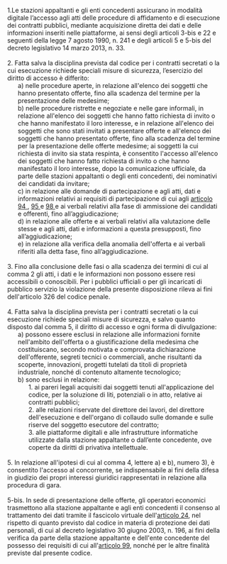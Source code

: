 <ul style="list-style-type: none;">
    <li>1.Le stazioni appaltanti e gli enti concedenti assicurano in modalità digitale l’accesso agli atti delle procedure di affidamento e di esecuzione dei contratti pubblici, mediante acquisizione diretta dei dati e delle informazioni inseriti nelle piattaforme, ai sensi degli articoli 3-bis e 22 e seguenti della legge 7 agosto 1990, n. 241 e degli articoli 5 e 5-bis del decreto legislativo 14 marzo 2013, n. 33.</li><br>
    <li>2. Fatta salva la disciplina prevista dal codice per i contratti secretati o la cui esecuzione  richiede speciali misure di sicurezza, l’esercizio del diritto di accesso è differito:
        <ul class="alist" style="list-style-type: none;"> 
            <li>a) nelle procedure aperte, in relazione all'elenco dei soggetti che hanno presentato offerte, fino alla scadenza del termine per la presentazione delle medesime;</li>
            <li> b) nelle procedure ristrette e negoziate e nelle gare informali, in relazione all'elenco dei soggetti che hanno fatto richiesta di invito o che hanno manifestato il loro interesse, e in relazione all'elenco dei soggetti che sono stati invitati a presentare offerte e all'elenco dei  soggetti che hanno presentato offerte, fino alla scadenza del termine per la presentazione  delle offerte medesime; ai soggetti la cui richiesta di invito sia stata respinta, è consentito l'accesso all'elenco dei soggetti che hanno fatto richiesta di invito o che hanno manifestato il loro interesse, dopo la comunicazione ufficiale, da parte delle stazioni appaltanti o degli enti concedenti, dei nominativi dei candidati da invitare;</li>
            <li>c) in relazione alle domande di partecipazione e agli atti, dati e informazioni relativi ai requisiti di partecipazione di cui agli <a href="/articolo-94/1">articolo 94 </a>,  <a href="/articolo-95/1"> 95 </a> e <a href="/articolo-98/1"> 98 </a> e ai verbali relativi alla fase di  ammissione dei candidati e offerenti, fino all’aggiudicazione; </li>
            <li> d) in relazione alle offerte e ai verbali relativi alla valutazione delle stesse e agli atti, dati e informazioni a questa presupposti, fino all’aggiudicazione; </li>
            <li> e) in relazione alla verifica della anomalia dell'offerta e ai verbali riferiti alla detta fase, fino  all’aggiudicazione.</li>
        </ul>
        </li><br>
    <li>3. Fino alla conclusione delle fasi o alla scadenza dei termini di cui al comma 2 gli atti, i dati e le informazioni non possono essere resi accessibili o conoscibili. Per i pubblici ufficiali o per gli incaricati di pubblico servizio la violazione della presente disposizione rileva ai fini dell'articolo 326 del codice penale. </li><br>
    <li>4. Fatta salva la disciplina prevista per i contratti secretati o la cui esecuzione richiede speciali misure di sicurezza, e salvo quanto disposto dal comma 5, il diritto di accesso e ogni forma di divulgazione:
        <ul class="alist" style="list-style-type: none;">   
            <li>a) possono essere esclusi in relazione alle informazioni fornite nell'ambito dell'offerta o a  giustificazione della medesima che costituiscano, secondo motivata e comprovata  dichiarazione dell'offerente, segreti tecnici o commerciali, anche risultanti da scoperte, innovazioni, progetti tutelati da titoli di proprietà industriale, nonché di contenuto altamente tecnologico;</li>
            <li>b) sono esclusi in relazione:
                <ul style="list-style-type: none;"> 
                    <li>1. ai pareri legali acquisiti dai soggetti tenuti all'applicazione del codice, per la soluzione di liti, potenziali o in atto, relative ai contratti pubblici;</li>
                    <li>2. alle relazioni riservate del direttore dei lavori, del direttore dell'esecuzione e dell'organo di collaudo sulle domande e sulle riserve del soggetto esecutore del contratto;</li>
                    <li>3. alle piattaforme digitali e alle infrastrutture informatiche utilizzate dalla stazione appaltante o dall’ente concedente, ove coperte da diritti di privativa intellettuale. </li>
                </ul>
            </li>            
        </ul>
    </li><br>
    <li> 5. In relazione all'ipotesi di cui al comma 4, lettere a) e b), numero 3), è consentito l'accesso al concorrente, se indispensabile ai fini della difesa in giudizio dei propri interessi giuridici rappresentati in relazione alla procedura di gara. </li></br>
    <li> 5-bis. In sede di presentazione delle offerte, gli operatori economici trasmettono alla stazione  appaltante e agli enti concedenti il consenso al trattamento dei dati tramite il fascicolo virtuale dell'<a href="/articolo-24/2">articolo 24</a>, nel rispetto di quanto previsto dal codice in materia di protezione dei dati personali, di cui al decreto legislativo 30 giugno 2003, n. 196, ai fini della verifica da  parte della stazione appaltante e dell'ente concedente del possesso dei requisiti di cui all'<a href="/articolo-99/2">articolo 99</a>, nonché per le altre finalità previste dal presente codice.  </li>
</ul>